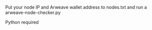 Put your node IP and Arweave wallet address to nodes.txt and run a arweave-node-checker.py

Python required

